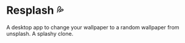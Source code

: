 # Resplash 💦
A desktop app to change your wallpaper to a random wallpaper from unsplash. A splashy clone. 
